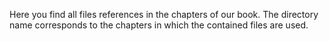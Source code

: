 Here you find all files references in the chapters of our book. The directory name corresponds to the chapters in which the contained files are used.